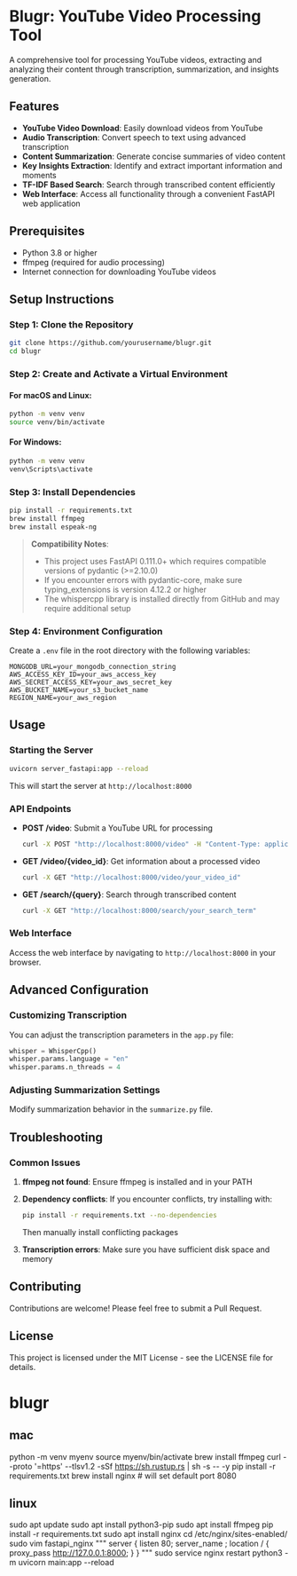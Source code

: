 # Blugr: YouTube Video Processing Tool

A comprehensive tool for processing YouTube videos, extracting and analyzing their content through transcription, summarization, and insights generation.

## Features

- **YouTube Video Download**: Easily download videos from YouTube
- **Audio Transcription**: Convert speech to text using advanced transcription
- **Content Summarization**: Generate concise summaries of video content
- **Key Insights Extraction**: Identify and extract important information and moments
- **TF-IDF Based Search**: Search through transcribed content efficiently
- **Web Interface**: Access all functionality through a convenient FastAPI web application

## Prerequisites

- Python 3.8 or higher
- ffmpeg (required for audio processing)
- Internet connection for downloading YouTube videos

## Setup Instructions

### Step 1: Clone the Repository

```bash
git clone https://github.com/yourusername/blugr.git
cd blugr
```

### Step 2: Create and Activate a Virtual Environment

#### For macOS and Linux:
```bash
python -m venv venv
source venv/bin/activate
```

#### For Windows:
```bash
python -m venv venv
venv\Scripts\activate
```

### Step 3: Install Dependencies

```bash
pip install -r requirements.txt
brew install ffmpeg
brew install espeak-ng
```

> **Compatibility Notes**:
> - This project uses FastAPI 0.111.0+ which requires compatible versions of pydantic (>=2.10.0)
> - If you encounter errors with pydantic-core, make sure typing_extensions is version 4.12.2 or higher
> - The whispercpp library is installed directly from GitHub and may require additional setup

### Step 4: Environment Configuration

Create a `.env` file in the root directory with the following variables:

```
MONGODB_URL=your_mongodb_connection_string
AWS_ACCESS_KEY_ID=your_aws_access_key
AWS_SECRET_ACCESS_KEY=your_aws_secret_key
AWS_BUCKET_NAME=your_s3_bucket_name
REGION_NAME=your_aws_region
```

## Usage

### Starting the Server

```bash
uvicorn server_fastapi:app --reload
```

This will start the server at `http://localhost:8000`

### API Endpoints

- **POST /video**: Submit a YouTube URL for processing
  ```bash
  curl -X POST "http://localhost:8000/video" -H "Content-Type: application/json" -d '{"youtube_url": "https://www.youtube.com/watch?v=your_video_id"}'
  ```

- **GET /video/{video_id}**: Get information about a processed video
  ```bash
  curl -X GET "http://localhost:8000/video/your_video_id"
  ```

- **GET /search/{query}**: Search through transcribed content
  ```bash
  curl -X GET "http://localhost:8000/search/your_search_term"
  ```

### Web Interface

Access the web interface by navigating to `http://localhost:8000` in your browser.

## Advanced Configuration

### Customizing Transcription

You can adjust the transcription parameters in the `app.py` file:

```python
whisper = WhisperCpp()
whisper.params.language = "en"
whisper.params.n_threads = 4
```

### Adjusting Summarization Settings

Modify summarization behavior in the `summarize.py` file.

## Troubleshooting

### Common Issues

1. **ffmpeg not found**: Ensure ffmpeg is installed and in your PATH
2. **Dependency conflicts**: If you encounter conflicts, try installing with:
   ```bash
   pip install -r requirements.txt --no-dependencies
   ```
   Then manually install conflicting packages

3. **Transcription errors**: Make sure you have sufficient disk space and memory

## Contributing

Contributions are welcome! Please feel free to submit a Pull Request.

## License

This project is licensed under the MIT License - see the LICENSE file for details.

# blugr

## mac
python -m venv myenv
source myenv/bin/activate
brew install ffmpeg
curl --proto '=https' --tlsv1.2 -sSf https://sh.rustup.rs | sh -s -- -y
pip install -r requirements.txt
brew install nginx # will set default port 8080



## linux
sudo apt update
sudo apt install python3-pip
sudo apt install ffmpeg
pip install -r requirements.txt
sudo apt install nginx
cd /etc/nginx/sites-enabled/
sudo vim fastapi_nginx
"""
    server {
    listen 80;
    server_name <public ipv4 address here>;
    location / {
        proxy_pass http://127.0.0.1:8000;
        }
    }
"""
sudo service nginx restart
python3 -m uvicorn main:app --reload